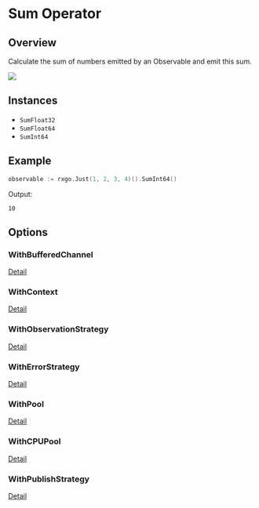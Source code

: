 # Sum Operator

## Overview

Calculate the sum of numbers emitted by an Observable and emit this sum.

![](http://reactivex.io/documentation/operators/images/sum.f.png)

## Instances

* `SumFloat32`
* `SumFloat64`
* `SumInt64`

## Example

```go
observable := rxgo.Just(1, 2, 3, 4)().SumInt64()
```

Output:

```
10
```

## Options

### WithBufferedChannel

[Detail](options.md#withbufferedchannel)

### WithContext

[Detail](options.md#withcontext)

### WithObservationStrategy

[Detail](options.md#withobservationstrategy)

### WithErrorStrategy

[Detail](options.md#witherrorstrategy)

### WithPool

[Detail](options.md#withpool)

### WithCPUPool

[Detail](options.md#withcpupool)

### WithPublishStrategy

[Detail](options.md#withpublishstrategy)